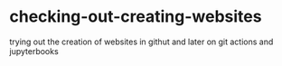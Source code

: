 # checking-out-creating-websites
trying out the creation of websites in githut and later on git actions and jupyterbooks 
